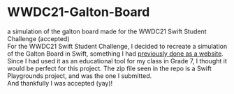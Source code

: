 # WWDC21-Galton-Board
a simulation of the galton board made for the WWDC21 Swift Student Challenge (accepted)
<br>
For the WWDC21 Swift Student Challenge, I decided to recreate a simulation of the Galton Board in Swift, something I had [previously done as a website](https://garv-shah.github.io/pascal/). Since I had used it as an educational tool for my class in Grade 7, I thought it would be perfect for this project. The zip file seen in the repo is a Swift Playgrounds project, and was the one I submitted. <br>And thankfully I was accepted (yay)!
